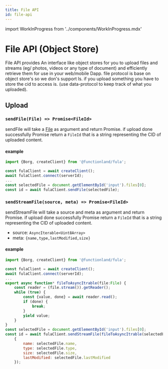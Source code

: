 ```yaml
---
title: File API
id: file-api
---
```

import WorkInProgress from '../components/WorkInProgress.mdx'


# File API (Object Store)
File API provides An interface like object stores for you to upload files and streams (eg/ photos, videos or any type of 
document) and efficiently retrieve them for use in your web/mobile Dapp. file protocol is base on object store's so we don's support ls.
if you upload something you have to store the cid to access is. (use data-protocol to keep track of what you uploaded).

## Upload

### `sendFile(File) => Promise<FileId>` 
sendFile will take a [File](https://developer.mozilla.org/en-US/docs/Web/API/File) as argument and return Promise. if upload done successfully Promise return a `FileId` that is a string
representing the CID of uploaded content. 

#### example
```js
import {Borg, createClient} from '@functionland/fula';

const fulaClient = await createClient();
await fulaClient.connect(serverId);
...
const selectedFile = document.getElementById('input').files[0];
const id = await fulaClient.sendFile(selectedFile);
```

### `sendStreamFile(source, meta) => Promise<FileId>` 
sendStreamFile will take a source and meta  as argument and return Promise. if upload done successfully Promise return a `FileId` that is a string
representing the CID of uploaded content. 
- source:  `AsyncIterable<Uint8Array>`
- meta: `{name,type,lastModified,size}`

#### example
```js
import {Borg, createClient} from '@functionland/fula';

const fulaClient = await createClient();
await fulaClient.connect(serverId);
...
export async function* fileToAsyncItrable(file:File) {
    const reader = (file.stream()).getReader();
    while (true) {
        const {value, done} = await reader.read();
        if (done) {
            break;
        }
        yield value;
    }
}
const selectedFile = document.getElementById('input').files[0];
const id = await fulaClient.sendStreamFile(fileToAsyncItrable(selectedFile),
    {
        name: selectedFile.name,
        type: selectedFile.type,
        size: selectedFile.size,
        lastModified: selectedFile.lastModified
    });
```


<WorkInProgress />
